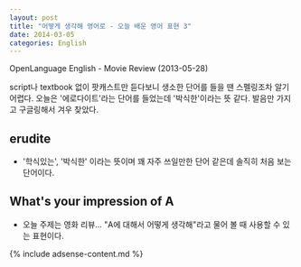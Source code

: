 ```yaml
---
layout: post
title: "어떻게 생각해 영어로 - 오늘 배운 영어 표현 3"
date: 2014-03-05
categories: English
---
```

OpenLanguage English - Movie Review (2013-05-28)

script나 textbook 없이 팟캐스트만 듣다보니 생소한 단어를 들을 땐 스펠링조차 알기 어렵다. 오늘은 '에로다이트'라는 단어를 들었는데 '박식한'이라는 뜻 같다. 발음만 가지고 구글링해서 겨우 찾았다.

## erudite
- '학식있는', '박식한' 이라는 뜻이며 꽤 자주 쓰일만한 단어 같은데 솔직히 처음 보는 단어이다.

## What's your impression of A
- 오늘 주제는 영화 리뷰... "A에 대해서 어떻게 생각해"라고 물어 볼 때 사용할 수 있는 표현이다.

{% include adsense-content.md %}
